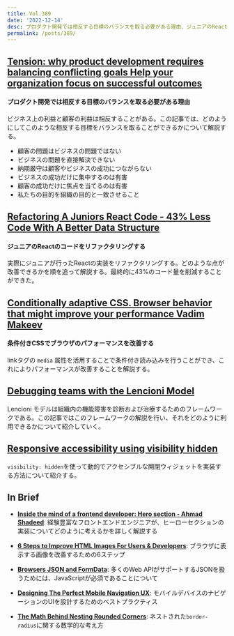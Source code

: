```yaml
---
title: Vol.389
date: '2022-12-14'
desc: プロダクト開発では相反する目標のバランスを取る必要がある理由、ジュニアのReactのコードをリファクタリングする、条件付きCSSでブラウザのパフォーマンスを改善する、ほか計10リンク
permalink: /posts/389/
---
```



## [Tension: why product development requires balancing conflicting goals  Help your organization focus on successful outcomes](https://www.jpattonassociates.com/tension/)
#### プロダクト開発では相反する目標のバランスを取る必要がある理由

ビジネス上の利益と顧客の利益は相反することがある。この記事では、どのようにしてこのような相反する目標をバランスを取ることができるかについて解説する。

- 顧客の問題はビジネスの問題ではない
- ビジネスの問題を直接解決できない
- 納期厳守は顧客やビジネスの成功につながらない
- ビジネスの成功だけに集中するのは有害
- 顧客の成功だけに焦点を当てるのは有害
- 私たちの目的を組織の目的と一致させること

## [Refactoring A Juniors React Code - 43% Less Code With A Better Data Structure](https://profy.dev/article/react-junior-code-review-and-refactoring-1)
#### ジュニアのReactのコードをリファクタリングする

実際にジュニアが行ったReactの実装をリファクタリングする。どのような点が改善できるかを順を追って解説する。最終的に43%のコード量を削減することができた。


## [Conditionally adaptive CSS. Browser behavior that might improve your performance  Vadim Makeev](https://pepelsbey.dev/articles/conditionally-adaptive/)
#### 条件付きCSSでブラウザのパフォーマンスを改善する

linkタグの `media` 属性を活用することで条件付き読み込みを行うことができ、これによりパフォーマンスが改善することを解説する。



## [Debugging teams with the Lencioni Model](https://addyosmani.com/blog/debugging-teams-lencioni/)

Lencioni モデルは組織内の機能障害を診断および治療するためのフレームワークである。この記事ではこのフレームワークの解説を行い、それをどのように利用できるかについて紹介していく。



## [Responsive accessibility using visibility hidden](https://www.scottohara.me/blog/2022/11/07/responsive-accessibility.html)

`visibility: hidden`を使って動的でアクセシブルな開閉ウィジェットを実装する方法について紹介する。


## In Brief

- **[Inside the mind of a frontend developer: Hero section - Ahmad Shadeed](https://ishadeed.com/article/inside-frontend-developer-mind-hero-section/)**: 経験豊富なフロントエンドエンジニアが、ヒーローセクションの実装についてどのように考えるかを詳しく解説する

- **[6 Steps to Improve HTML Images For Users & Developers](https://austingil.com/better-html-images/)**: ブラウザに表示する画像を改善するための6ステップ

- **[Browsers JSON and FormData](https://blog.jim-nielsen.com/2022/browsers-json-formdata/)**: 多くのWeb APIがサポートするJSONを扱うためには、JavaScriptが必須であることについて

- **[Designing The Perfect Mobile Navigation UX](https://www.smashingmagazine.com/2022/11/navigation-design-mobile-ux/)**: モバイルデバイスのナビゲーションのUIを設計するためのベストプラクティス

- **[The Math Behind Nesting Rounded Corners](https://cloudfour.com/thinks/the-math-behind-nesting-rounded-corners/)**: ネストされた`border-radius`に関する数学的な考え方
